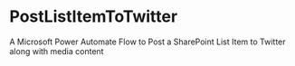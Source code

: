 # PostListItemToTwitter
A Microsoft Power Automate Flow to Post a SharePoint List Item to Twitter along with media content
